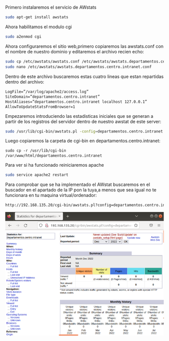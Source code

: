 Primero instalaremos el servicio de AWstats
```bash
sudo apt-get install awstats
```
Ahora habilitamos el modulo cgi
```bash
sudo a2enmod cgi
```
Ahora configuraremos el sitio web,primero copiaremos las awstats.conf con el nombre de nuestro dominio y editaremos el archivo recien echo:
```bash
sudo cp /etc/awstats/awstats.conf /etc/awstats/awstats.departamentos.centro.intranet.conf
sudo nano /etc/awstats/awstats.departamentos.centro.intranet.conf
```
Dentro de este archivo buscaremos estas cuatro lineas que estan repartidas dentro del archivo:
```
LogFile=”/var/log/apache2/access.log”
SiteDomain=”departamentos.centro.intranet” 
HostAliases=”departamentos.centro.intranet localhost 127.0.0.1” 
AllowToUpdateStatsFromBrowser=1
```
Empezaremos introduciendo las estadisticas iniciales que se generan a partir de los registros del servidor dentro de nuestro awstat de este server:
```bash
sudo /usr/lib/cgi-bin/awstats.pl -config=departamentos.centro.intranet -update
```
Luego copiaremos la carpeta de cgi-bin en departamentos.centro.intranet:
```
sudo cp -r /usr/lib/cgi-bin /var/www/html/departamentos.centro.intranet
```
Para ver si ha funcionado reiniciaremos apache
```bash
sudo service apache2 restart
```
Para comprobar que se ha implementado el AWstat buscaremos en el buscador en el apartado de la IP pon la tuya,a menos que sea igual no te funcionara en tu maquina virtual/ordenador:
```bash
http://192.168.135.20/cgi-bin/awstats.pl?config=departamentos.centro.intranet
```
![image](./Capturas/awstat.png)
